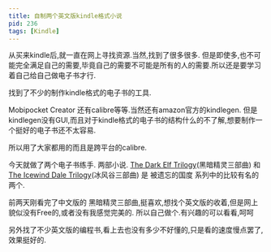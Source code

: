 ```yaml
---
title: 自制两个英文版kindle格式小说
pid: 236
tags: [Kindle]
---
```

从买来kindle后,就一直在网上寻找资源.当然,找到了很多很多.
但是即使多,也不可能完全满足自己的需要,毕竟自己的需要不可能是所有的人的需要.所以还是要学习着自己给自己做电子书才行.

找到了不少的制作kindle格式的电子书的工具.

Mobipocket Creator 还有calibre等等.当然还有amazon官方的kindlegen.  但是kindlegen没有GUI,而且对于kindle格式的电子书的结构什么的不了解,想要制作一个挺好的电子书还不太容易.

所以用了大家都用的而且是跨平台的calibre.

今天就做了两个电子书练手.
两部小说.
[The Dark Elf Trilogy](http://115.com/file/bhrqfflw)(黑暗精灵三部曲) 和 [The Icewind Dale Trilogy](http://115.com/file/bhrqfupx)(冰风谷三部曲)
是 被遗忘的国度 系列中的比较有名的两个.

前两天刚看完了中文版的 黑暗精灵三部曲,挺喜欢,想找个英文版的收着,但是网上貌似没有Free的,或者没有我感觉完美的.
所以自己做个.有兴趣的可以看看,呵呵

另外找了不少英文版的编程书,看上去也没有多少不好懂的,只是看的速度慢点罢了,效果挺好的.
